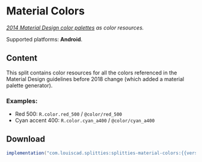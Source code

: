 # Material Colors

*[2014 Material Design color palettes](
https://material.io/design/color/#tools-for-picking-colors
) as color resources.*

Supported platforms: **Android**.

## Content

This split contains color resources for all the colors referenced in the
Material Design guidelines before 2018 change (which added a material palette
generator).

### Examples:

* Red 500: `R.color.red_500` / `@color/red_500`
* Cyan accent 400: `R.color.cyan_a400` / `@color/cyan_a400`

## Download

```groovy
implementation("com.louiscad.splitties:splitties-material-colors:{{version.splitties3}}")
```

